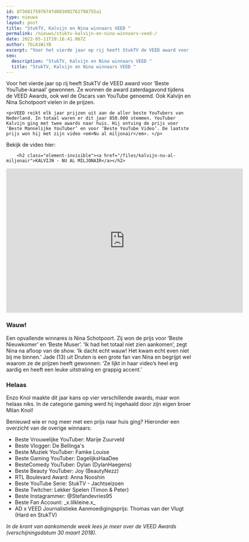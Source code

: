 ```yaml
---
id: 8736817597674fd083092762798755a1
type: nieuws
layout: post
title: "StukTV, Kalvijn en Nina winnaars VEED "
permalink: /nieuws/stuktv-kalvijn-en-nina-winnaars-veed-/
date: 2022-05-11T19:16:41.067Z
author: 7biA1WiYB
excerpt: "Voor het vierde jaar op rij heeft StukTV de VEED award voor ‘Beste YouTube-kanaal’ gewonnen. Ze wonnen de award zaterdagavond tijdens de VEED Awards, ook wel de Oscars van YouTube genoemd. Ook Kalvijn en Nina Schotpoort vielen in de prijzen.  "
seo:
  description: "StukTV, Kalvijn en Nina winnaars VEED "
  title: "StukTV, Kalvijn en Nina winnaars VEED "
---
```

Voor het vierde jaar op rij heeft StukTV de VEED award voor ‘Beste YouTube-kanaal’ gewonnen. Ze wonnen de award zaterdagavond tijdens de VEED Awards, ook wel de Oscars van YouTube genoemd. Ook Kalvijn en Nina Schotpoort vielen in de prijzen.  

    <p>VEED reikt elk jaar prijzen uit aan de aller beste YouTubers van Nederland. In totaal waren er dit jaar 850.000 stemmen. YouTuber Kalvijn ging met twee awards naar huis. Hij ontving de prijs voor ‘Beste Mannelijke YouTuber’ en voor ‘Beste YouTube Video’. De laatste prijs won hij met zijn video <em>Nu al miljonair</em>. </p>
<p>Bekijk de video hier: </p>
<p><div class="media media-element-container media-default"><div id="file-532821" class="file file-video file-video-youtube">

        <h2 class="element-invisible"><a href="/files/kalvijn-nu-al-miljonair">KALVIJN - NU AL MILJONAIR</a></h2>
    
  
  <div class="content">
    <div class="media-youtube-video file media-element file-default media-youtube-1">
  <iframe class="media-youtube-player" width="640" height="390" title="KALVIJN - NU AL MILJONAIR" src="https://www.youtube.com/embed/FEhCl8ViUGM?wmode=opaque&controls=" name="KALVIJN - NU AL MILJONAIR" frameborder="0" allowfullscreen="">Video van KALVIJN - NU AL MILJONAIR</iframe>
</div>
  </div>

  
</div>
</div>
<h3>Wauw!</h3>
<p>Een opvallende winnares is Nina Schotpoort. Zij won de prijs voor ‘Beste Nieuwkomer’ en ‘Beste Muser’. ‘Ik had het totaal niet zien aankomen’, zegt Nina na afloop van de show. ‘Ik dacht echt wauw! Het kwam echt even niet bij me binnen.’ Jade (13) uit Druten is een grote fan van Nina en begrijpt wel waarom ze de prijzen heeft gewonnen: ‘Ze lijkt in haar video’s heel erg aardig en heeft een leuke uitstraling en grappig accent.’ </p>
<h3>Helaas</h3>
<p>Enzo Knol maakte dit jaar kans op vier verschillende awards, maar won helaas niks. In de categorie gaming werd hij ingehaald door zijn eigen broer Milan Knol!</p>
<p>Benieuwd wie er nog meer met een prijs naar huis ging? Hieronder een overzicht van de overige winnaars:</p>
<ul><li>Beste Vrouwelijke YouTuber: Marije Zuurveld</li>
<li>Beste Vlogger: De Bellinga's</li>
<li>Beste Muziek YouTuber: Famke Louise</li>
<li>Beste Gaming YouTuber: DagelijksHaaDee</li>
<li>BesteComedy YouTuber: Dylan (DylanHaegens)</li>
<li>Beste Beauty YouTuber: Joy (BeautyNezz)</li>
<li>RTL Boulevard Award: Anna Nooshin</li>
<li>Beste YouTube Serie: StukTV - Jachtseizoen</li>
<li>Beste Twitcher: Lekker Spelen (Timon &amp; Peter)</li>
<li>Beste Instagrammer: @Stefandevries95</li>
<li>Beste Fan Account: _x.lilkleine.x_</li>
<li>AD x VEED Journalistieke Aanmoedigingsprijs: Thomas van der Vlugt (Hard en StukTV)</li>
</ul><p><em>In de krant van aankomende week lees je meer over de VEED Awards  (verschijningsdatum 30 maart 2018).</em></p>  
